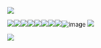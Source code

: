 ![](https://i.postimg.cc/KYyd2yQj/25034814.png)

![](https://i.postimg.cc/g0sJk9MY/dizzy.gif)![](https://i.postimg.cc/85s1p7JH/derpy.png)![](https://i.postimg.cc/sDd8Szdc/image-2025-05-20-122942473.png)![](https://i.postimg.cc/RZCgQVPc/image-2025-05-20-123037386.png)![](https://i.postimg.cc/2j4GsBMQ/image-2025-05-20-123104253.png)![](https://i.postimg.cc/XJgZ831C/image-2025-05-20-123228993.png)![](https://i.postimg.cc/1zhf14LF/image.png)![](https://i.postimg.cc/d3xVH02L/image.png)![image](https://github.com/user-attachments/assets/757ff0b6-03d4-4ea6-8e1f-f4451983292a) <image src="a7ea4cb0.gif">


![](https://i.postimg.cc/KYyd2yQj/25034814.png)
